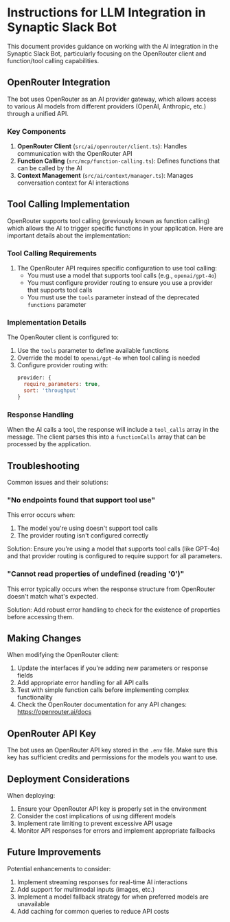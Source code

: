 # Instructions for LLM Integration in Synaptic Slack Bot

This document provides guidance on working with the AI integration in the Synaptic Slack Bot, particularly focusing on the OpenRouter client and function/tool calling capabilities.

## OpenRouter Integration

The bot uses OpenRouter as an AI provider gateway, which allows access to various AI models from different providers (OpenAI, Anthropic, etc.) through a unified API.

### Key Components

1. **OpenRouter Client** (`src/ai/openrouter/client.ts`): Handles communication with the OpenRouter API
2. **Function Calling** (`src/mcp/function-calling.ts`): Defines functions that can be called by the AI
3. **Context Management** (`src/ai/context/manager.ts`): Manages conversation context for AI interactions

## Tool Calling Implementation

OpenRouter supports tool calling (previously known as function calling) which allows the AI to trigger specific functions in your application. Here are important details about the implementation:

### Tool Calling Requirements

1. The OpenRouter API requires specific configuration to use tool calling:
   - You must use a model that supports tool calls (e.g., `openai/gpt-4o`)
   - You must configure provider routing to ensure you use a provider that supports tool calls
   - You must use the `tools` parameter instead of the deprecated `functions` parameter

### Implementation Details

The OpenRouter client is configured to:

1. Use the `tools` parameter to define available functions
2. Override the model to `openai/gpt-4o` when tool calling is needed
3. Configure provider routing with:
   ```javascript
   provider: {
     require_parameters: true,
     sort: 'throughput'
   }
   ```

### Response Handling

When the AI calls a tool, the response will include a `tool_calls` array in the message. The client parses this into a `functionCalls` array that can be processed by the application.

## Troubleshooting

Common issues and their solutions:

### "No endpoints found that support tool use"

This error occurs when:
1. The model you're using doesn't support tool calls
2. The provider routing isn't configured correctly

Solution: Ensure you're using a model that supports tool calls (like GPT-4o) and that provider routing is configured to require support for all parameters.

### "Cannot read properties of undefined (reading '0')"

This error typically occurs when the response structure from OpenRouter doesn't match what's expected.

Solution: Add robust error handling to check for the existence of properties before accessing them.

## Making Changes

When modifying the OpenRouter client:

1. Update the interfaces if you're adding new parameters or response fields
2. Add appropriate error handling for all API calls
3. Test with simple function calls before implementing complex functionality
4. Check the OpenRouter documentation for any API changes: https://openrouter.ai/docs

## OpenRouter API Key

The bot uses an OpenRouter API key stored in the `.env` file. Make sure this key has sufficient credits and permissions for the models you want to use.

## Deployment Considerations

When deploying:

1. Ensure your OpenRouter API key is properly set in the environment
2. Consider the cost implications of using different models
3. Implement rate limiting to prevent excessive API usage
4. Monitor API responses for errors and implement appropriate fallbacks

## Future Improvements

Potential enhancements to consider:

1. Implement streaming responses for real-time AI interactions
2. Add support for multimodal inputs (images, etc.)
3. Implement a model fallback strategy for when preferred models are unavailable
4. Add caching for common queries to reduce API costs
